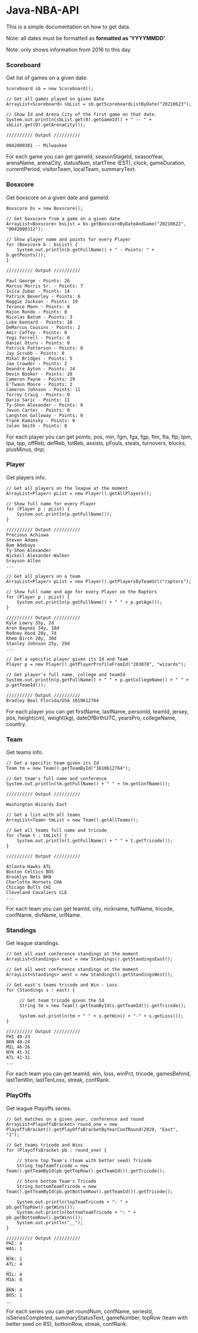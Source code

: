 # Java-NBA-API

This is a simple documentation on how to get data.

Note: all dates must be formatted as <b>formatted as 'YYYYMMDD'</b>.

Note: only shows information from 2016 to this day.

<h3> Scoreboard </h3>

Get list of games on a given date.

```
Scoreboard sb = new Scoreboard();

// Get all games played on given date
ArrayList<Scoreboard> sbList = sb.getScoreboardListByDate("20210623");

// Show Id and Arena City of the first game on that date.
System.out.println(sbList.get(0).getGameId() + " -- " + sbList.get(0).getArenaCity());

////////// Output //////////

0042000301 -- Milwaukee       
```

For each game you can get gameId, seasonStageId, seasonYear, arenaName, arenaCity, statusNum, startTime (EST), clock, gameDuration, currentPeriod, visitorTeam, localTeam, summaryText.

<h3> Bosxcore </h3>

Get boxscore on a given date and gameId.

```
Boxscore bs = new Boxscore();

// Get boxscore from a game on a given date
ArrayList<Boxscore> bsList = bs.getBoxscoreByDateAndGame("20210622", "0042000312");

// Show player name and points for every Player
for (Boxscore b : bsList) {
    System.out.println(b.getFullName() + " - Points: " + b.getPoints());
}

////////// Output //////////

Paul George - Points: 26
Marcus Morris Sr. - Points: 7
Ivica Zubac - Points: 14
Patrick Beverley - Points: 6
Reggie Jackson - Points: 19
Terance Mann - Points: 8
Rajon Rondo - Points: 8
Nicolas Batum - Points: 3
Luke Kennard - Points: 10
DeMarcus Cousins - Points: 2
Amir Coffey - Points: 0
Yogi Ferrell - Points: 0
Daniel Oturu - Points: 0
Patrick Patterson - Points: 0
Jay Scrubb - Points: 0
Mikal Bridges - Points: 5
Jae Crowder - Points: 2
Deandre Ayton - Points: 24
Devin Booker - Points: 20
Cameron Payne - Points: 29
E'Twaun Moore - Points: 2
Cameron Johnson - Points: 11
Torrey Craig - Points: 0
Dario Saric - Points: 11
Ty-Shon Alexander - Points: 0
Jevon Carter - Points: 0
Langston Galloway - Points: 0
Frank Kaminsky - Points: 0
Jalen Smith - Points: 0       
```

For each player you can get points, pos, min, fgm, fga, fgp, ftm, fta, ftp, tpm, tpa, tpp, offReb, defReb, totReb, assists, pFouls, steals, turnovers, blocks, plusMinus, dnp;

<h3> Player </h3>

Get players info.

```
// Get all players on the league at the moment
ArrayList<Player> pList = new Player().getAllPlayers();

// Show full name for every Player
for (Player p : pList) {
    System.out.println(p.getFullName());
}

////////// Output //////////
Precious Achiuwa
Steven Adams
Bam Adebayo
Ty-Shon Alexander
Nickeil Alexander-Walker
Grayson Allen
...
```

```
// Get all players on a team
ArrayList<Player> pList = new Player().getPlayersByTeamUrl("raptors");

// Show full name and age for every Player on the Raptors
for (Player p : pList) {
    System.out.println(p.getFullName() + " " + p.getAge());
}

////////// Output //////////
Kyle Lowry 35y, 2d
Aron Baynes 34y, 18d
Rodney Hood 28y, 7d
Khem Birch 28y, 30d
Stanley Johnson 25y, 29d
...
```

```
// Get a specific player given its Id and Team
Player p = new Player().getPlayerProfileFromId("203078", "wizards");

// Get player's full name, college and teamId
System.out.println(p.getFullName() + " " + p.getCollegeName() + " " + p.getTeamId());

////////// Output //////////
Bradley Beal Florida/USA 1610612764
```

For each player you can get firstName, lastName, personId, teamId, jersey, pos, height(cm), weight(kg), dateOfBirthUTC, yearsPro, collegeName, country.

<h3> Team </h3>

Get teams info.

```
// Get a specific team given its Id
Team tm = new Team().getTeamById("1610612764");

// Get team's full name and conference
System.out.println(tm.getFullName() + " " + tm.getConfName());

////////// Output //////////

Washington Wizards East
```

```
// Get a list with all teams
ArrayList<Team> tmList = new Team().getAllTeams();

// Get all teams full name and tricode
for (Team t : tmList) {
    System.out.println(t.getFullName() + " " + t.getTricode());
}

////////// Output //////////

Atlanta Hawks ATL
Boston Celtics BOS
Brooklyn Nets BKN
Charlotte Hornets CHA
Chicago Bulls CHI
Cleveland Cavaliers CLE
...
```

For each team you can get teamId, city, nickname, fullName, tricode, confName, divName, urlName.

<h3> Standings </h3>

Get league standings.

```
// Get all east conference standings at the moment
ArrayList<Standings> east = new Standings().getStandingsEast();

// Get all west conference standings at the moment
ArrayList<Standings> west = new Standings().getStandingsWest();

// Get east's teams tricode and Win - Loss
for (Standings s : east) {

     // Get team tricode given the Id
     String tm = new Team().getTeamById(s.getTeamId()).getTricode();

     System.out.println(tm + " " + s.getWin() + "-" + s.getLoss());
}
        
////////// Output //////////
PHI 49-23
BKN 48-24
MIL 46-26
NYK 41-31
ATL 41-31
...
```

For each team you can get teamId, win, loss, winPct, tricode, gamesBehind, lastTenWin, lastTenLoss, streak, confRank.

<h3> PlayOffs </h3>

Get league Playoffs series.

```
// Get matches on a given year, conference and round
ArrayList<PlayoffsBracket> round_one = new PlayoffsBracket().getPlayOffsBracketByYearConfRound(2020, "East", "1");

// Get teams tricode and Wins
for (PlayoffsBracket pb : round_one) {

    // Store top Team's (team with better seed) Tricode
    String topTeamTricode = new Team().getTeamById(pb.getTopRow().getTeamId()).getTricode();
            
    // Store bottom Team's Tricode
    String bottomTeamTricode = new Team().getTeamById(pb.getBottomRow().getTeamId()).getTricode();

    System.out.println(topTeamTricode + ": " + pb.getTopRow().getWins());
    System.out.println(bottomTeamTricode + ": " + pb.getBottomRow().getWins());
    System.out.println("__");
}
        
////////// Output //////////
PHI: 4
WAS: 1
__
NYK: 1
ATL: 4
__
MIL: 4
MIA: 0
__
BKN: 4
BOS: 1
__
```

For each series you can get roundNum, confName, seriesId, isSeriesCompleted, summaryStatusText, gameNumber, topRow (team with better seed on RS), bottomRow, streak, confRank.

